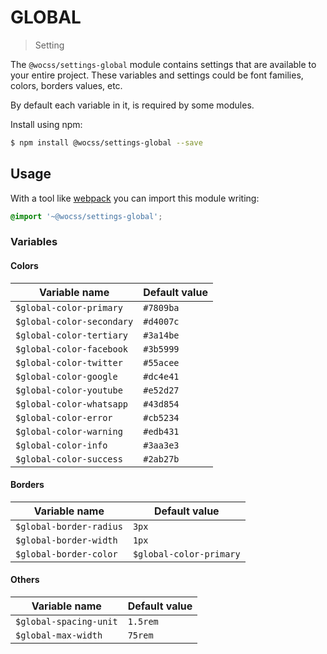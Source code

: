 # GLOBAL

> Setting

The `@wocss/settings-global` module contains settings that are available to your entire project. These variables and settings could be font families, colors, borders values, etc.

By default each variable in it, is required by some modules.

Install using npm:

```sh
$ npm install @wocss/settings-global --save
```

## Usage

With a tool like [webpack](https://webpack.github.io/) you can import this module writing:

```scss
@import '~@wocss/settings-global';
```

### Variables

#### Colors

| Variable name | Default value |
|---------------|-------|
| `$global-color-primary` | `#7809ba` |
| `$global-color-secondary` | `#d4007c` |
| `$global-color-tertiary` | `#3a14be` |
| `$global-color-facebook` | `#3b5999` |
| `$global-color-twitter` | `#55acee` |
| `$global-color-google` | `#dc4e41` |
| `$global-color-youtube` | `#e52d27` |
| `$global-color-whatsapp` | `#43d854` |
| `$global-color-error` | `#cb5234` |
| `$global-color-warning` | `#edb431` |
| `$global-color-info` | `#3aa3e3` |
| `$global-color-success` | `#2ab27b` |

#### Borders

| Variable name | Default value |
|---------------|-------|
| `$global-border-radius` | `3px` |
| `$global-border-width` | `1px` |
| `$global-border-color` | `$global-color-primary` |

#### Others

| Variable name | Default value |
|---------------|-------|
| `$global-spacing-unit` | `1.5rem` |
| `$global-max-width` | `75rem` |
